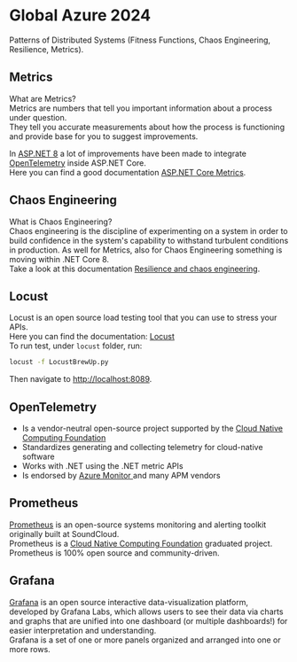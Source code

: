 # Global Azure 2024
Patterns of Distributed Systems (Fitness Functions, Chaos Engineering, Resilience, Metrics).

## Metrics
What are Metrics?  
Metrics are numbers that tell you important information about a process under question.  
They tell you accurate measurements about how the process is functioning and provide base for you to suggest improvements.  

In [ASP.NET 8](https://learn.microsoft.com/en-us/aspnet/core/?view=aspnetcore-8.0) a lot of improvements have been made to integrate [OpenTelemetry](https://opentelemetry.io/) inside ASP.NET Core.  
Here you can find a good documentation <a href="https://learn.microsoft.com/en-us/aspnet/core/log-mon/metrics/metrics?view=aspnetcore-8.0" target="_blank">ASP.NET Core Metrics</a>.

## Chaos Engineering
What is Chaos Engineering?  
Chaos engineering is the discipline of experimenting on a system in order to build confidence in the system's capability to withstand turbulent conditions in production.
As well for Metrics, also for Chaos Engineering something is moving within .NET Core 8.  
Take a look at this documentation <a href="https://devblogs.microsoft.com/dotnet/resilience-and-chaos-engineering/" target="_blank">Resilience and chaos engineering</a>.  

## Locust
Locust is an open source load testing tool that you can use to stress your APIs.    
Here you can find the documentation: <a href="https://locust.io//" target="_blank">Locust</a>  
To run test, under `locust` folder, run:
```sh
locust -f LocustBrewUp.py
```
Then navigate to [http://localhost:8089](http://localhost:8089).  

## OpenTelemetry
- Is a vendor-neutral open-source project supported by the <a href="https://www.cncf.io/" target="_blank">Cloud Native Computing Foundation</a> 
- Standardizes generating and collecting telemetry for cloud-native software
- Works with .NET using the .NET metric APIs
- Is endorsed by <a href="https://learn.microsoft.com/en-us/azure/azure-monitor/app/opentelemetry-overview?tabs=aspnetcore" target="_blank">Azure Monitor </a> and many APM vendors

## Prometheus
[Prometheus](https://prometheus.io/docs/introduction/overview/) is an open-source systems monitoring and alerting toolkit originally built at SoundCloud.  
Prometheus is a <a href="https://www.cncf.io/" target="_blank">Cloud Native Computing Foundation</a> graduated project.  
Prometheus is 100% open source and community-driven.  

## Grafana
[Grafana](https://grafana.com/) is an open source interactive data-visualization platform, developed by Grafana Labs, which allows users to see their data via charts and graphs that are unified into one dashboard (or multiple dashboards!) for easier interpretation and understanding.  
Grafana is a set of one or more panels organized and arranged into one or more rows.  

